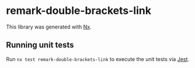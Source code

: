 # remark-double-brackets-link

This library was generated with [Nx](https://nx.dev).

## Running unit tests

Run `nx test remark-double-brackets-link` to execute the unit tests via [Jest](https://jestjs.io).
